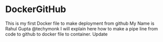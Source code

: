 # DockerGitHub
This is my first Docker file to make deployment from github
My Name is Rahul Gupta @techymonk
I will explain here how to make a pipe line from code to github to docker file to container.
Update

